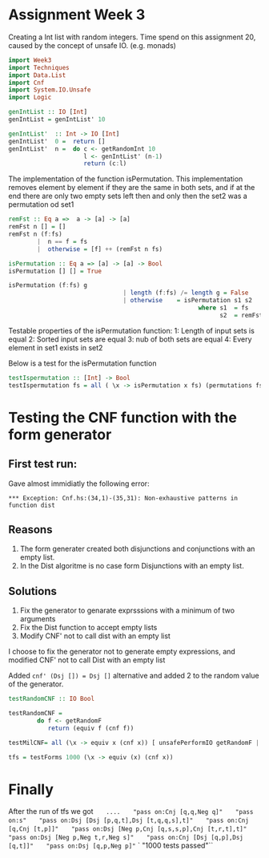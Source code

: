 # Assignment Week 3

Creating a Int list with random integers. Time spend on this assignment 20, caused
by the concept of unsafe IO. (e.g. monads)

``` Haskell
import Week3
import Techniques 
import Data.List 
import Cnf
import System.IO.Unsafe
import Logic

genIntList :: IO [Int]
genIntList = genIntList' 10     

genIntList'  :: Int -> IO [Int]
genIntList'  0 =  return [] 
genIntList'  n =  do c <- getRandomInt 10
                     l <- genIntList' (n-1)
                     return (c:l)

```

The implementation of the function isPermutation. This implementation 
removes element by element if they are the same in both sets, and if at the end there are 
only two empty sets left then and only then the set2 was a permutation od set1 

``` Haskell
remFst :: Eq a =>  a -> [a] -> [a]
remFst n [] = []
remFst n (f:fs) 
        |  n == f = fs
        |  otherwise = [f] ++ (remFst n fs)   

isPermutation :: Eq a => [a] -> [a] -> Bool
isPermutation [] [] = True

isPermutation (f:fs) g  
                                | length (f:fs) /= length g = False
                                | otherwise    = isPermutation s1 s2
                                                     where s1  = fs
                                                           s2  = remFst f g


```

Testable properties of the isPermutation function:
1: Length of input sets is equal
2: Sorted input sets are equal
3: nub of both sets are equal
4: Every element in set1 exists in set2

Below is a test for the isPermutation function

``` Haskell
testIspermutation :: [Int] -> Bool
testIspermutation fs = all ( \x -> isPermutation x fs) (permutations fs) 
```

# Testing the CNF function with the form generator

## First test run:

Gave almost immidiatly the following error:

`*** Exception: Cnf.hs:(34,1)-(35,31): Non-exhaustive patterns in function dist`

## Reasons

1. The form generater created both disjunctions and conjunctions with an empty list.
2. In the Dist algoritme is no case form Disjunctions with an empty list.

## Solutions

1. Fix the generator to genarate exprsssions with a minimum of two arguments
2. Fix the Dist function to accept empty lists 
3. Modify CNF' not to call dist with an empty list

I choose to fix the generator not to generate empty expressions, and modified 
CNF' not to call Dist with an empty list

Added `cnf' (Dsj []) = Dsj []` alternative and added 2 to the random value of the generator.


``` Haskell
testRandomCNF :: IO Bool

testRandomCNF = 
        do f <- getRandomF
           return (equiv f (cnf f))

testMilCNF= all (\x -> equiv x (cnf x)) [ unsafePerformIO getRandomF | x <- [1..1000]]

tfs = testForms 1000 (\x -> equiv (x) (cnf x)) 

```

# Finally

After the run of tfs we got
 `   ....`
 `   "pass on:Cnj [q,q,Neg q]"`
 `   "pass on:s"`
 `   "pass on:Dsj [Dsj [p,q,t],Dsj [t,q,q,s],t]"`
 `   "pass on:Cnj [q,Cnj [t,p]]"`
 `   "pass on:Dsj [Neg p,Cnj [q,s,s,p],Cnj [t,r,t],t]"`
 `   "pass on:Dsj [Neg p,Neg t,r,Neg s]"`
 `   "pass on:Cnj [Dsj [q,p],Dsj [q,t]]"`
 `   "pass on:Dsj [q,p,Neg p]"`
 `   "1000 tests passed"``


